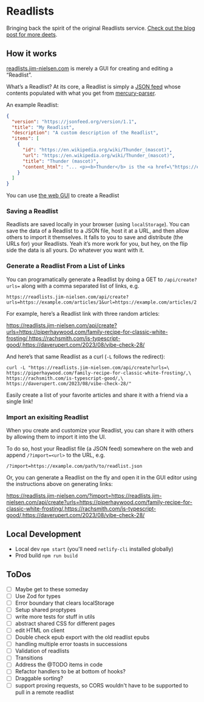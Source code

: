 # Readlists

Bringing back the spirit of the original Readlists service. [Check out the blog post for more deets](https://blog.jim-nielsen.com/2021/reintroducing-readlists/).

## How it works

[readlists.jim-nielsen.com](https://readlists.jim-nielsen.com) is merely a GUI for creating and editing a “Readlist”.

What’s a Readlist? At its core, a Readlist is simply a [JSON feed](https://www.jsonfeed.org/) whose contents populated with what you get from [mercury-parser](https://github.com/postlight/mercury-parser).

An example Readlist:

```json
{
  "version": "https://jsonfeed.org/version/1.1",
  "title": "My Readlist",
  "description": "A custom description of the Readlist",
  "items": [
    {
      "id": "https://en.wikipedia.org/wiki/Thunder_(mascot)",
      "url": "https://en.wikipedia.org/wiki/Thunder_(mascot)",
      "title": "Thunder (mascot)",
      "content_html": "... <p><b>Thunder</b> is the <a href=\"https://en.wikipedia.org/wiki/Stage_name\">stage name</a> for the..."
    }
  ]
}
```

You can use [the web GUI](https://readlists.jim-nielsen.com) to create a Readlist

### Saving a Readlist

Readlists are saved locally in your browser (using `localStorage`). You can save the data of a Readlist to a JSON file, host it at a URL, and then allow others to import it themselves. It falls to you to save and distribute (the URLs for) your Readlists. Yeah it’s more work for you, but hey, on the flip side the data is all yours. Do whatever you want with it.

### Generate a Readlist From a List of Links

You can programatically generate a Readlist by doing a GET to `/api/create?urls=` along with a comma separated list of links, e.g.

`https://readlists.jim-nielsen.com/api/create?urls=https://example.com/articles/1&url=https://example.com/articles/2`

For example, here’s a Readlist link with three random articles:

https://readlists.jim-nielsen.com/api/create?urls=https://piperhaywood.com/family-recipe-for-classic-white-frosting/,https://rachsmith.com/is-typescript-good/,https://daverupert.com/2023/08/vibe-check-28/

And here’s that same Readlist as a curl (`-L` follows the redirect):

```
curl -L "https://readlists.jim-nielsen.com/api/create?urls=\
https://piperhaywood.com/family-recipe-for-classic-white-frosting/,\
https://rachsmith.com/is-typescript-good/,\
https://daverupert.com/2023/08/vibe-check-28/"
```

Easily create a list of your favorite articles and share it with a friend via a single link!

### Import an exisiting Readlist

When you create and customize your Readlist, you can share it with others by allowing them to import it into the UI.

To do so, host your Readlist file (a JSON feed) somewhere on the web and append `/?import=<url>` to the URL, e.g.

`/?import=https://example.com/path/to/readlist.json`

Or, you can generate a Readlist on the fly and open it in the GUI editor using the instructions above on generating links:

https://readlists.jim-nielsen.com/?import=https://readlists.jim-nielsen.com/api/create?urls=https://piperhaywood.com/family-recipe-for-classic-white-frosting/,https://rachsmith.com/is-typescript-good/,https://daverupert.com/2023/08/vibe-check-28/

## Local Development

- Local dev `npm start` (you'll need `netlify-cli` installed globally)
- Prod build `npm run build`

## ToDos

- [ ] Maybe get to these someday
- [ ] Use Zod for types
- [ ] Error boundary that clears localStorage
- [ ] Setup shared proptypes
- [ ] write more tests for stuff in utils
- [ ] abstract shared CSS for different pages
- [ ] edit HTML on client
- [ ] Double check epub export with the old readlist epubs
- [ ] handling multiple error toasts in successions
- [ ] Validation of readlists
- [ ] Transitions
- [ ] Address the @TODO items in code
- [ ] Refactor handlers to be at bottom of hooks?
- [ ] Draggable sorting?
- [ ] support proxing requests, so CORS wouldn't have to be supported to pull in a remote readlist
